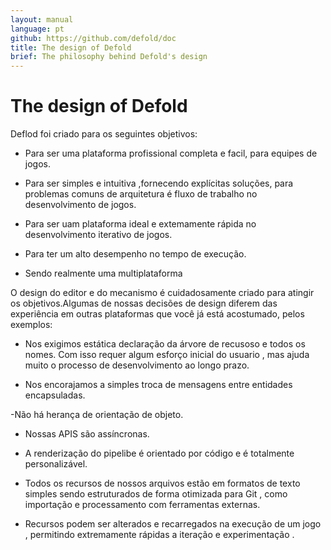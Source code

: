 ```yaml
---
layout: manual
language: pt
github: https://github.com/defold/doc
title: The design of Defold
brief: The philosophy behind Defold's design
---
```

# The design of Defold

 Deflod foi criado para os seguintes objetivos:

 - Para ser uma plataforma profissional completa e facil, para equipes de jogos.

 - Para ser simples e intuitiva ,fornecendo  explícitas  soluções, para problemas comuns de arquitetura é  fluxo de trabalho no desenvolvimento de jogos.

 - Para ser uam plataforma ideal e extemamente rápida no desenvolvimento iterativo de jogos.

 - Para ter um alto desempenho no tempo de execução.

 - Sendo realmente  uma multiplataforma

  O design do editor e do mecanismo é cuidadosamente criado para atingir os objetivos.Algumas de nossas decisões de design diferem  das  experiência em outras plataformas que você já está 
  acostumado, pelos exemplos:

 - Nos exigimos estática declaração da   árvore  de recusoso e todos os nomes. Com isso requer algum  esforço inicial
 do usuario , mas ajuda muito o processo de desenvolvimento ao longo prazo. 
 
 - Nos encorajamos a simples troca de mensagens entre entidades encapsuladas.

 -Não há herança de orientação de objeto.

 - Nossas APIS são assíncronas.

 - A renderização do pipelibe  é orientado por código e é totalmente personalizável.  
 
 - Todos os recursos de nossos arquivos estão em formatos de texto simples sendo estruturados de forma otimizada para  Git , como importação e processamento com ferramentas externas. 
 
 - Recursos podem ser alterados e recarregados na execução de um jogo , permitindo extremamente rápidas a iteração e experimentação . 
